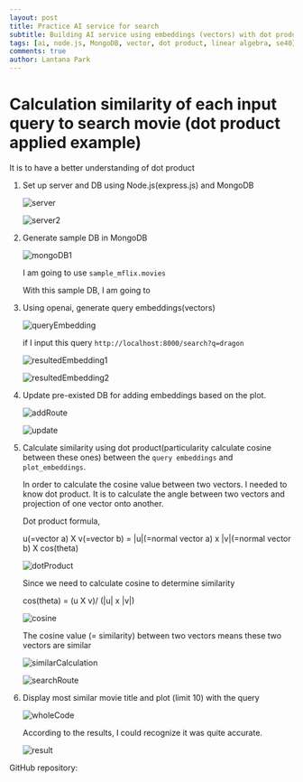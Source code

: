```yaml
---
layout: post
title: Practice AI service for search
subtitle: Building AI service using embeddings (vectors) with dot product for comparing similarity
tags: [ai, node.js, MongoDB, vector, dot product, linear algebra, se40]
comments: true
author: Lantana Park
---
```


# Calculation similarity of each input query to search movie (dot product applied example)

It is to have a better understanding of dot product

1. Set up server and DB using Node.js(express.js) and MongoDB

   ![server](../assets/img/aiSearch/server.png)

   ![server2](../assets/img/aiSearch/Screenshot%202024-04-26%20at%2021.30.06.png)

2. Generate sample DB in MongoDB

   ![mongoDB1](../assets/img/aiSearch/Screenshot%202024-04-26%20at%2017.17.17.png)

   I am going to use `sample_mflix.movies`

   With this sample DB, I am going to

3. Using openai, generate query embeddings(vectors)

   ![queryEmbedding](../assets/img/aiSearch/queryEmbedding.png)

   if I input this query `http://localhost:8000/search?q=dragon`

   ![resultedEmbedding1](../assets/img/aiSearch/Screenshot%202024-04-26%20at%2020.18.26.png)

   ![resultedEmbedding2](../assets/img/aiSearch/Screenshot%202024-04-26%20at%2020.18.35.png)

4. Update pre-existed DB for adding embeddings based on the plot.

   ![addRoute](../assets/img/aiSearch/addRoute.png)

   ![update](../assets/img/aiSearch/updateEmbedding.png)

5. Calculate similarity using dot product(particularity calculate cosine between these ones) between the `query embeddings` and `plot_embeddings`.

   In order to calculate the cosine value between two vectors. I needed to know dot product. It is to calculate the angle between two vectors and projection of one vector onto another.

   Dot product formula,

   u(=vector a) X v(=vector b) = |u|(=normal vector a) x |v|(=normal vector b) X cos(theta)

   ![dotProduct](../assets/img/aiSearch/dotProduct.jpg)

   Since we need to calculate cosine to determine similarity

   cos(theta) = (u X v)/ (|u| x |v|)

   ![cosine](../assets/img/aiSearch/cosine%20calculation.png)

   The cosine value (= similarity) between two vectors means these two vectors are similar

   ![similarCalculation](../assets/img/aiSearch/calculationSimilar.png)

   ![searchRoute](../assets/img/aiSearch/searchRoute.png)

6. Display most similar movie title and plot (limit 10) with the query

   ![wholeCode](../assets/img/aiSearch/wholeCode.png)

   According to the results, I could recognize it was quite accurate.

   ![result](../assets/img/aiSearch/result.png)

GitHub repository:
